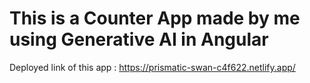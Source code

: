 <h1>This is a Counter App made by me using Generative AI in Angular </h1>

Deployed link of this app : https://prismatic-swan-c4f622.netlify.app/
